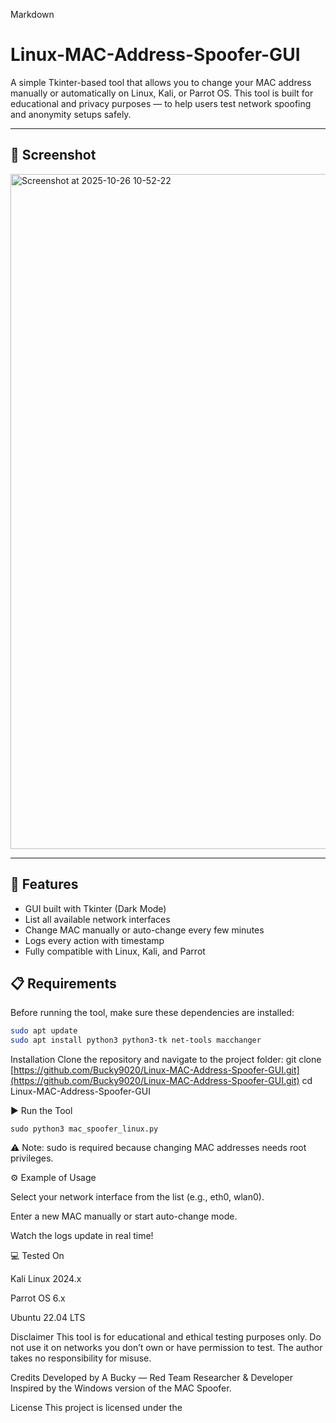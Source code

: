 Markdown
# Linux-MAC-Address-Spoofer-GUI
A simple Tkinter-based tool that allows you to change your MAC address manually or automatically on Linux, Kali, or Parrot OS. This tool is built for educational and privacy purposes — to help users test network spoofing and anonymity setups safely.

---

## 📸 Screenshot
<img width="1920" height="1080" alt="Screenshot at 2025-10-26 10-52-22" src="https://github.com/user-attachments/assets/dd626ab2-2dbb-45ec-aaae-f49b2b9c62c4" />

---

## 🚀 Features
* GUI built with Tkinter (Dark Mode)
* List all available network interfaces
* Change MAC manually or auto-change every few minutes
* Logs every action with timestamp
* Fully compatible with Linux, Kali, and Parrot

## 📋 Requirements
Before running the tool, make sure these dependencies are installed:
```bash
sudo apt update
sudo apt install python3 python3-tk net-tools macchanger
```
Installation
Clone the repository and navigate to the project folder:
git clone [https://github.com/Bucky9020/Linux-MAC-Address-Spoofer-GUI.git](https://github.com/Bucky9020/Linux-MAC-Address-Spoofer-GUI.git)
cd Linux-MAC-Address-Spoofer-GUI

▶️ Run the Tool
```
sudo python3 mac_spoofer_linux.py
```
⚠️ Note: sudo is required because changing MAC addresses needs root privileges.

⚙️ Example of Usage

Select your network interface from the list (e.g., eth0, wlan0).

Enter a new MAC manually or start auto-change mode.

Watch the logs update in real time!

💻 Tested On

Kali Linux 2024.x

Parrot OS 6.x

Ubuntu 22.04 LTS

Disclaimer
This tool is for educational and ethical testing purposes only. Do not use it on networks you don’t own or have permission to test. The author takes no responsibility for misuse.

Credits
Developed by A Bucky — Red Team Researcher & Developer
Inspired by the Windows version of the MAC Spoofer.

License
This project is licensed under the
